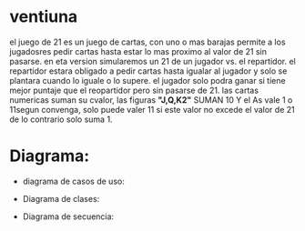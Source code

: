 # ventiuna 
el juego de 21 es un juego de cartas, con uno o mas barajas permite a los jugadosres pedir cartas hasta estar lo mas proximo al valor de 21 sin pasarse.
en eta version simularemos un 21 de un jugador vs. el repartidor.
el repartidor estara obligado a pedir cartas hasta igualar al jugador y solo se plantara cuando lo iguale o lo supere.
el jugador solo podra ganar si tiene mejor puntaje que el reopartidor pero sin pasarse de 21.
las cartas numericas suman su cvalor, las figuras __"J,Q,K2"__ SUMAN 10 Y el As
vale 1 o 11segun convenga, solo puede valer 11 si este valor no excede el valor de 21 de lo contrario solo suma 1.

# Diagrama:

- diagrama de casos de uso:

- Diagrama de clases:
- Diagrama de secuencia: